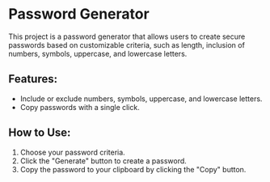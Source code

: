 # Password Generator

This project is a password generator that allows users to create secure passwords based on 
customizable criteria, such as length, inclusion of numbers, symbols, uppercase, and lowercase 
letters.

## Features:
- Include or exclude numbers, symbols, uppercase, and lowercase letters.
- Copy passwords with a single click.

## How to Use:
1. Choose your password criteria.
2. Click the "Generate" button to create a password.
3. Copy the password to your clipboard by clicking the "Copy" button.
